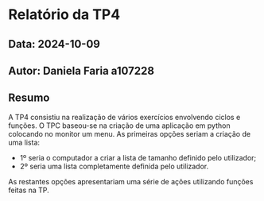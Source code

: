 # Relatório da TP4
## Data: 2024-10-09
## Autor: Daniela Faria a107228
## Resumo
A TP4 consistiu na realização de vários exercícios envolvendo ciclos e funções.
O TPC baseou-se na criação de uma aplicação em python colocando no monitor um menu.
As primeiras opções seriam a criação de uma lista:
 * 1º seria o computador a criar a lista de tamanho definido pelo utilizador;
 * 2º seria uma lista completamente definida pelo utilizador.

As restantes opções apresentariam uma série de ações utilizando funções feitas na TP.



